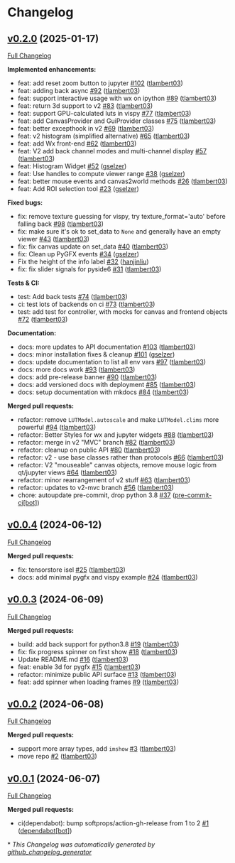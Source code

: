 # Changelog

## [v0.2.0](https://github.com/pyapp-kit/ndv/tree/v0.2.0) (2025-01-17)

[Full Changelog](https://github.com/pyapp-kit/ndv/compare/v0.0.4...v0.2.0)

**Implemented enhancements:**

- feat: add reset zoom button to jupyter [\#102](https://github.com/pyapp-kit/ndv/pull/102) ([tlambert03](https://github.com/tlambert03))
- feat: adding back async [\#92](https://github.com/pyapp-kit/ndv/pull/92) ([tlambert03](https://github.com/tlambert03))
- feat: support interactive usage with wx on ipython [\#89](https://github.com/pyapp-kit/ndv/pull/89) ([tlambert03](https://github.com/tlambert03))
- feat: return 3d support to v2 [\#83](https://github.com/pyapp-kit/ndv/pull/83) ([tlambert03](https://github.com/tlambert03))
- feat: support GPU-calculated luts in vispy [\#77](https://github.com/pyapp-kit/ndv/pull/77) ([tlambert03](https://github.com/tlambert03))
- feat: add CanvasProvider and GuiProvider classes [\#75](https://github.com/pyapp-kit/ndv/pull/75) ([tlambert03](https://github.com/tlambert03))
- feat: better excepthook in v2 [\#69](https://github.com/pyapp-kit/ndv/pull/69) ([tlambert03](https://github.com/tlambert03))
- feat: v2 histogram \(simplified alternative\) [\#65](https://github.com/pyapp-kit/ndv/pull/65) ([tlambert03](https://github.com/tlambert03))
- feat: add Wx front-end [\#62](https://github.com/pyapp-kit/ndv/pull/62) ([tlambert03](https://github.com/tlambert03))
- feat: V2 add back channel modes and multi-channel display [\#57](https://github.com/pyapp-kit/ndv/pull/57) ([tlambert03](https://github.com/tlambert03))
- feat: Histogram Widget [\#52](https://github.com/pyapp-kit/ndv/pull/52) ([gselzer](https://github.com/gselzer))
- feat: Use handles to compute viewer range [\#38](https://github.com/pyapp-kit/ndv/pull/38) ([gselzer](https://github.com/gselzer))
- feat: better mouse events and canvas2world methods [\#26](https://github.com/pyapp-kit/ndv/pull/26) ([tlambert03](https://github.com/tlambert03))
- feat: Add ROI selection tool [\#23](https://github.com/pyapp-kit/ndv/pull/23) ([gselzer](https://github.com/gselzer))

**Fixed bugs:**

- fix: remove texture guessing for vispy, try texture\_format='auto' before falling back [\#98](https://github.com/pyapp-kit/ndv/pull/98) ([tlambert03](https://github.com/tlambert03))
- fix: make sure it's ok to set\_data to `None` and generally have an empty viewer [\#43](https://github.com/pyapp-kit/ndv/pull/43) ([tlambert03](https://github.com/tlambert03))
- fix: fix canvas update on set\_data [\#40](https://github.com/pyapp-kit/ndv/pull/40) ([tlambert03](https://github.com/tlambert03))
- fix: Clean up PyGFX events [\#34](https://github.com/pyapp-kit/ndv/pull/34) ([gselzer](https://github.com/gselzer))
- Fix the height of the info label [\#32](https://github.com/pyapp-kit/ndv/pull/32) ([hanjinliu](https://github.com/hanjinliu))
- fix: fix slider signals for pyside6 [\#31](https://github.com/pyapp-kit/ndv/pull/31) ([tlambert03](https://github.com/tlambert03))

**Tests & CI:**

- test: Add back tests [\#74](https://github.com/pyapp-kit/ndv/pull/74) ([tlambert03](https://github.com/tlambert03))
- ci: test lots of backends on ci [\#73](https://github.com/pyapp-kit/ndv/pull/73) ([tlambert03](https://github.com/tlambert03))
- test: add test for controller, with mocks for canvas and frontend objects [\#72](https://github.com/pyapp-kit/ndv/pull/72) ([tlambert03](https://github.com/tlambert03))

**Documentation:**

- docs: more updates to API documentation [\#103](https://github.com/pyapp-kit/ndv/pull/103) ([tlambert03](https://github.com/tlambert03))
- docs: minor installation fixes & cleanup [\#101](https://github.com/pyapp-kit/ndv/pull/101) ([gselzer](https://github.com/gselzer))
- docs: update documentation to list all env vars [\#97](https://github.com/pyapp-kit/ndv/pull/97) ([tlambert03](https://github.com/tlambert03))
- docs: more docs work [\#93](https://github.com/pyapp-kit/ndv/pull/93) ([tlambert03](https://github.com/tlambert03))
- docs: add pre-release banner [\#90](https://github.com/pyapp-kit/ndv/pull/90) ([tlambert03](https://github.com/tlambert03))
- docs: add versioned docs with deployment [\#85](https://github.com/pyapp-kit/ndv/pull/85) ([tlambert03](https://github.com/tlambert03))
- docs: setup documentation with mkdocs [\#84](https://github.com/pyapp-kit/ndv/pull/84) ([tlambert03](https://github.com/tlambert03))

**Merged pull requests:**

- refactor: remove `LUTModel.autoscale` and make `LUTModel.clims` more powerful [\#94](https://github.com/pyapp-kit/ndv/pull/94) ([tlambert03](https://github.com/tlambert03))
- refactor: Better Styles for wx and jupyter widgets [\#88](https://github.com/pyapp-kit/ndv/pull/88) ([tlambert03](https://github.com/tlambert03))
- refactor: merge in v2 "MVC" branch [\#82](https://github.com/pyapp-kit/ndv/pull/82) ([tlambert03](https://github.com/tlambert03))
- refactor: cleanup on public API [\#80](https://github.com/pyapp-kit/ndv/pull/80) ([tlambert03](https://github.com/tlambert03))
- refactor: v2 - use base classes rather than protocols [\#66](https://github.com/pyapp-kit/ndv/pull/66) ([tlambert03](https://github.com/tlambert03))
- refactor: V2 "mouseable" canvas objects, remove mouse logic from qt/jupyter views [\#64](https://github.com/pyapp-kit/ndv/pull/64) ([tlambert03](https://github.com/tlambert03))
- refactor: minor rearrangement of v2 stuff [\#63](https://github.com/pyapp-kit/ndv/pull/63) ([tlambert03](https://github.com/tlambert03))
- refactor: updates to v2-mvc branch [\#56](https://github.com/pyapp-kit/ndv/pull/56) ([tlambert03](https://github.com/tlambert03))
- chore: autoupdate pre-commit, drop python 3.8 [\#37](https://github.com/pyapp-kit/ndv/pull/37) ([pre-commit-ci[bot]](https://github.com/apps/pre-commit-ci))

## [v0.0.4](https://github.com/pyapp-kit/ndv/tree/v0.0.4) (2024-06-12)

[Full Changelog](https://github.com/pyapp-kit/ndv/compare/v0.0.3...v0.0.4)

**Merged pull requests:**

- fix: tensorstore isel [\#25](https://github.com/pyapp-kit/ndv/pull/25) ([tlambert03](https://github.com/tlambert03))
- docs: add minimal pygfx and vispy example [\#24](https://github.com/pyapp-kit/ndv/pull/24) ([tlambert03](https://github.com/tlambert03))

## [v0.0.3](https://github.com/pyapp-kit/ndv/tree/v0.0.3) (2024-06-09)

[Full Changelog](https://github.com/pyapp-kit/ndv/compare/v0.0.2...v0.0.3)

**Merged pull requests:**

- build: add back support for python3.8 [\#19](https://github.com/pyapp-kit/ndv/pull/19) ([tlambert03](https://github.com/tlambert03))
- fix: fix progress spinner on first show [\#18](https://github.com/pyapp-kit/ndv/pull/18) ([tlambert03](https://github.com/tlambert03))
- Update README.md [\#16](https://github.com/pyapp-kit/ndv/pull/16) ([tlambert03](https://github.com/tlambert03))
- feat: enable 3d for pygfx [\#15](https://github.com/pyapp-kit/ndv/pull/15) ([tlambert03](https://github.com/tlambert03))
- refactor: minimize public API surface [\#13](https://github.com/pyapp-kit/ndv/pull/13) ([tlambert03](https://github.com/tlambert03))
- feat: add spinner when loading frames [\#9](https://github.com/pyapp-kit/ndv/pull/9) ([tlambert03](https://github.com/tlambert03))

## [v0.0.2](https://github.com/pyapp-kit/ndv/tree/v0.0.2) (2024-06-08)

[Full Changelog](https://github.com/pyapp-kit/ndv/compare/v0.0.1...v0.0.2)

**Merged pull requests:**

- support more array types, add `imshow` [\#3](https://github.com/pyapp-kit/ndv/pull/3) ([tlambert03](https://github.com/tlambert03))
- move repo [\#2](https://github.com/pyapp-kit/ndv/pull/2) ([tlambert03](https://github.com/tlambert03))

## [v0.0.1](https://github.com/pyapp-kit/ndv/tree/v0.0.1) (2024-06-07)

[Full Changelog](https://github.com/pyapp-kit/ndv/compare/97edb3b0f787b6a19ab965afb40475b13d275795...v0.0.1)

**Merged pull requests:**

- ci\(dependabot\): bump softprops/action-gh-release from 1 to 2 [\#1](https://github.com/pyapp-kit/ndv/pull/1) ([dependabot[bot]](https://github.com/apps/dependabot))



\* *This Changelog was automatically generated by [github_changelog_generator](https://github.com/github-changelog-generator/github-changelog-generator)*
